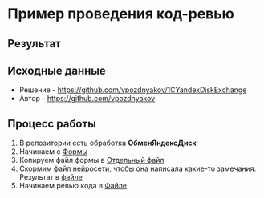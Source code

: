 # Пример проведения код-ревью

## Результат

## Исходные данные

- Решение - <https://github.com/vpozdnyakov/1CYandexDiskExchange>
- Автор - <https://github.com/vpozdnyakov>

## Процесс работы

1. В репозитории есть обработка **ОбменЯндексДиск**
2. Начинаем с [Формы](https://github.com/vpozdnyakov/1CYandexDiskExchange/blob/master/YandexDiskExchangeXML/DataProcessors/ОбменЯндексДиск/Forms/Форма/Ext/Form/Module.bsl)
3. Копируем файл формы в [Отдельный файл](src/form_raw.bsl)
4. Скормим файл нейросети, чтобы она написала какие-то замечания.
Результат в [файле](src/form_review_by_khoj.md)
5. Начинаем ревью кода в [Файле](src/form_review.bsl)


